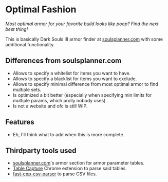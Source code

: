 # Optimal Fashion

*Most optimal armor for your favorite build looks like poop? Find the next best thing!*

This is basically Dark Souls III armor finder at [soulsplanner.com](soulsplanner.com) with some additional functionality.

## Differences from soulsplanner.com
* Allows to specify a whitelist for items you want to have.
* Allows to specify a blacklist for items you want to exclude.
* Allows to specify minimal difference from most optimal armor to find multiple sets.
* Is optimized a bit better (especially when specifying min limits for multiple params, which prolly nobody uses)
* Is not a website and ofc is still WIP.

## Features
* Eh, I'll think what to add when this is more complete.

## Thirdparty tools used
* [soulsplanner.com](soulsplanner.com)'s armor section for armor parameter tables.
* [Table Capture](https://chrome.google.com/webstore/detail/table-capture/iebpjdmgckacbodjpijphcplhebcmeop) Chrome extension to parse said tables.
* [fast-cpp-csv-parser](https://github.com/ben-strasser/fast-cpp-csv-parser) to parse CSV files.